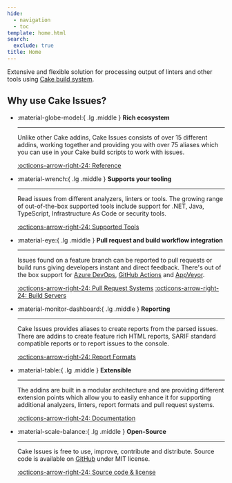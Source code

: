 ```yaml
---
hide:
  - navigation
  - toc
template: home.html
search:
  exclude: true
title: Home
---
```


Extensive and flexible solution for processing output of linters and other tools using [Cake build system](https://cakebuild.net).

## Why use Cake Issues?

<div class="grid cards" markdown>

-   :material-globe-model:{ .lg .middle } __Rich ecosystem__

    ---

    Unlike other Cake addins, Cake Issues consists of over 15 different addins,
    working together and providing you with over 75 aliases which you can use in your Cake
    build scripts to work with issues.

    [:octicons-arrow-right-24: Reference](https://cakebuild.net/extensions/cake-issues/)

-   :material-wrench:{ .lg .middle } __Supports your tooling__

    ---

    Read issues from different analyzers, linters or tools.
    The growing range of out-of-the-box supported tools include support for
    .NET, Java, TypeScript, Infrastructure As Code or security tools.

    [:octicons-arrow-right-24: Supported Tools](documentation/supported-tools.md)

-   :material-eye:{ .lg .middle } __Pull request and build workflow integration__

    ---

    Issues found on a feature branch can be reported to pull requests or build runs giving developers instant and direct feedback.
    There's out of the box support for [Azure DevOps](documentation/pull-request-systems/azure-devops/index.md),
    [GitHub Actions](documentation/build-servers/github-actions/index.md) and
    [AppVeyor](documentation/build-servers/appveyor/index.md).

    [:octicons-arrow-right-24: Pull Request Systems](documentation/pull-request-systems/index.md)
    [:octicons-arrow-right-24: Build Servers](documentation/build-servers/index.md)

-   :material-monitor-dashboard:{ .lg .middle } __Reporting__

    ---

    Cake Issues provides aliases to create reports from the parsed issues.
    There are addins to create feature rich HTML reports, SARIF standard compatible reports or to report issues to the console.

    [:octicons-arrow-right-24: Report Formats](documentation/report-formats/index.md)

-   :material-table:{ .lg .middle } __Extensible__

    ---

    The addins are built in a modular architecture and are providing different extension points which allow you
    to easily enhance it for supporting additional analyzers, linters, report formats and pull request systems.

    [:octicons-arrow-right-24: Documentation](documentation/extending/index.md)

-   :material-scale-balance:{ .lg .middle } __Open-Source__

    ---

    Cake Issues is free to use, improve, contribute and distribute.
    Source code is available on [GitHub](https://github.com/cake-contrib/Cake.Issues) under MIT license.

    [:octicons-arrow-right-24: Source code & license](https://github.com/cake-contrib/Cake.Issues)

</div>
